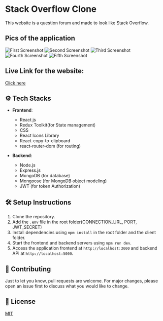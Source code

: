 # Stack Overflow Clone

This website is a question forum and made to look like Stack Overflow.

## Pics of the application

![First Screenshot](https://drive.google.com/uc?export=view&id=13cxUmbBdKUm7SwtXR0D7e19SArbtdksN)
![Second Screenshot](https://drive.google.com/uc?export=view&id=1CrNNfWXpj8hVlqeyj8JTBsefDhEQZr1K)
![Third Screenshot](https://drive.google.com/uc?export=view&id=1wEXM0HGhofzCawVsoUoRN8ZCuOovsHHg)
![Fourth Screenshot](https://drive.google.com/uc?export=view&id=1H3FsbwRDhozAwymNGMb2ycaRm0Q_X_TO)
![Fifth Screenshot](https://drive.google.com/uc?export=view&id=1VEsKoa1DvMY044qbMOwWgMQSqMONL8bw)


## Live Link for the website:

[Click here](https://sweet-semolina-72a16f.netlify.app/)

## ⚙️ Tech Stacks

- **Frontend**:
  - React.js
  - Redux Toolkit(for State management)
  - CSS
  - React Icons Library
  - React-copy-to-clipboard
  - react-router-dom (for routing)

- **Backend**:
  - Node.js
  - Express.js
  - MongoDB (for database)
  - Mongoose (for MongoDB object modeling)
  - JWT (for token Authorization)

## 🛠️ Setup Instructions

1. Clone the repository.
2. Add the `.env` file in the root folder(CONNECTION_URL, PORT, JWT_SECRET) 
3. Install dependencies using `npm install` in the root folder and the client folder.
4. Start the frontend and backend servers using `npm run dev`.
5. Access the application frontend at `http://localhost:3000` and backend API at `http://localhost:5000`.

## 🤝 Contributing

Just to let you know, pull requests are welcome. For major changes, please open an issue first to discuss what you would like to change.

## 📄 License

[MIT](https://choosealicense.com/licenses/mit/)
